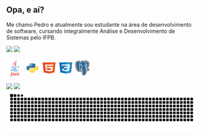 ## Opa, e aí?
Me chamo Pedro e atualmente sou estudante na área de desenvolvimento de software, cursando integralmente Análise e Desenvolvimento de Sistemas pelo IFPB.


<div>
    <a href="https://github.com/Pedro-code-source/Pedro-code-source"></a>
    <img height="180em" src="https://github-readme-stats.vercel.app/api?username=Pedro-code-source&show_icons=true&theme=dracula&include_all_commits=true&count_private=true">
    <img height="180em" src="https://github-readme-stats.vercel.app/api/top-langs/?username=Pedro-code-source&layout=compact&langs_count=16&theme=dark">
</div>
<div style="display:inline_block"><br>
    <img align="center" alt="Pedro-Java" height"30" width="45" src="https://github.com/devicons/devicon/blob/master/icons/java/java-original-wordmark.svg">
    <img align="center" alt="Pedro-Python" height="30" width="40" src="https://raw.githubusercontent.com/devicons/devicon/master/icons/python/python-original.svg">
    <img align="center" alt="Pedro-HTML" height="30" width="40" src="https://raw.githubusercontent.com/devicons/devicon/master/icons/html5/html5-original.svg">
    <img align="center" alt="Pedro-CSS" height="30" width="40" src="https://raw.githubusercontent.com/devicons/devicon/master/icons/css3/css3-original.svg">
    <img align="center" alt="Pedro-Java" height"30" width="40" src="https://github.com/devicons/devicon/blob/master/icons/postgresql/postgresql-original.svg">
</div>


<div style="display:inline_block"><br>
  <a href = "mailto:pedropereiraa.work@gmail.com"><img src="https://img.shields.io/badge/-Gmail-%23333?style=for-the-badge&logo=gmail&logoColor=white" target="_blank"></a>  
  <a href="www.linkedin.com/in/pedro-pereira-586729319" target="_blank"><img src="https://img.shields.io/badge/-LinkedIn-%230077B5?style=for-the-badge&logo=linkedin&logoColor=white" target="_blank"></a> 
</div>
<img src="https://raw.githubusercontent.com/Pedro-code-source/Pedro-code-source/output/snake.svg" alt="Snake animation" />
